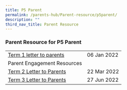 ```yaml
---
title: P5 Parent
permalink: /parents-hub/Parent-resource/p5parent/
description: ""
third_nav_title: Parent Resource
---
```


### Parent Resource for P5 Parent

|  |  |
|---|---|
| [Term 1 letter to parents ](/files/pr1p5.pdf)| 06 Jan 2022 |
| Parent Engagement Resources  |   |
| [Term 2 Letter to Parents](/files/pr2p5.pdf)   | 22 Mar 2022  |
| [Term 3 Letter to Parents](/files/pr3p5.pdf) | 27 Jun 2022   |